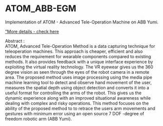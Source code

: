 # ATOM_ABB-EGM

Implementation of ATOM - Advanced Tele-Operation Machine on ABB Yumi.

["More details - check here](https://github.com/bestin-07/ATOM)

Abstract :\
ATOM, Advanced Tele-Operation Method is a data capturing technique for teleoperation machines. This approach is cheaper, efficient and also reduces the requirement for wearable components compared to existing methods. It also provides feedback with a unique interface experience by exploiting the virtual reality technology. The VR eyewear gives us the 360 degree vision as seen through the eyes of the robot camera in a remote area. The proposed method uses image processing using the media pipe machine learning tool to detect and observe hand movement of the user, measures the spatial depth using object detection and  converts it into a useful format for controlling the arms of the robot. This gives us the dynamic experience along with an improved situational awareness while dealing with complex and risky operations. This method focuses on the ability of the proposed method to to retrace the users arm movements and gestures with minimum error using an open source 7 DOF -degree of freedom robotic arm (ABB Yumi).

